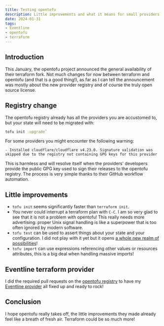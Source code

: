 ```yaml
---
title: Testing opentofu
description: Little improvements and what it means for small providers like mine
date: 2024-01-31
tags:
- Eventline
- opentofu
- terraform
---
```


## Introduction

This January, the opentofu project announced the general availability of their terraform fork. Not much changes for now between terraform and opentofu (and that is a good thing!), as far as I can tell the announcement was mostly about the new provider registry and of course the truly open source license.

## Registry change

The opentofu registry already has all the providers you are accustomed to, but your state will need to be migrated with:
```sh
tofu init -upgrade`
```

For some providers you might encounter the following warning:
```
- Installed cloudflare/cloudflare v4.23.0. Signature validation was skipped due to the registry not containing GPG keys for this provider
```

This is harmless and will resolve itself when the providers' developers provide the public GPG key used to sign their releases to the opentofu registry. The process is very simple thanks to their GitHub workflow automation.

## Little improvements

- `tofu init` seems significantly faster than `terraform init`.
- You never could interrupt a terraform plan with `C-C`. I am so very glad to see that it is not a problem with opentofu! This really needs more advertising: proper Unix signal handling is like a superpower that is too often ignored by modern software.
- `tofu test` can be used to assert things about your state and your configuration. I did not play with it yet but it opens [a whole new realm of possibilities](https://opentofu.org/docs/cli/commands/test/)!
- `tofu import` can use expressions referencing other values or resources attributes, this is a big deal when handling massive imports!

## Eventline terraform provider

I did the required pull requests on the [opentofu registry](https://github.com/opentofu/registry) to have my [Eventline provider](https://github.com/adyxax/terraform-provider-eventline) all fixed up and ready to rock!

## Conclusion

I hope opentofu really takes off, the little improvements they made already feel like a breath of fresh air. Terraform could be so much more!
